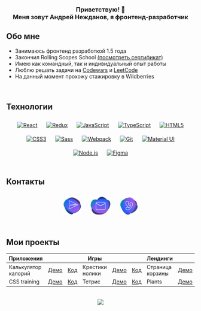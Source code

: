 ### <div align="center">Приветствую! 👋<br>Меня зовут Андрей Нежданов, я фронтенд-разработчик</div>

## Обо мне
- Занимаюсь фронтенд разработкой 1.5 года  
- Закончил Rolling Scopes School [(посмотреть сертификат)](https://app.rs.school/certificate/1fazu7b0)  
- Имею как командный, так и индивидуальный опыт работы  
- Люблю решать задачи на [Codewars](https://www.codewars.com/users/Montek1o) и [LeetCode](https://leetcode.com/Montekio/)  
- На данный момент прохожу стажировку в Wildberries  
<br/>

## Технологии
<div align="center">  
<a href="https://reactjs.org/" target="_blank"><img style="margin: 10px" src="https://profilinator.rishav.dev/skills-assets/react-original-wordmark.svg" alt="React" height="50" /></a>  
<a href="https://redux.js.org/" target="_blank"><img style="margin: 10px" src="https://profilinator.rishav.dev/skills-assets/redux-original.svg" alt="Redux" height="50" /></a>  
<a href="https://www.javascript.com/" target="_blank"><img style="margin: 10px" src="https://profilinator.rishav.dev/skills-assets/javascript-original.svg" alt="JavaScript" height="50" /></a>  
<a href="https://www.typescriptlang.org/" target="_blank"><img style="margin: 10px" src="https://profilinator.rishav.dev/skills-assets/typescript-original.svg" alt="TypeScript" height="50" /></a>  
<a href="https://en.wikipedia.org/wiki/HTML5" target="_blank"><img style="margin: 10px" src="https://profilinator.rishav.dev/skills-assets/html5-original-wordmark.svg" alt="HTML5" height="50" /></a>  
<a href="https://www.w3schools.com/css/" target="_blank"><img style="margin: 10px" src="https://profilinator.rishav.dev/skills-assets/css3-original-wordmark.svg" alt="CSS3" height="50" /></a>  
<a href="https://sass-lang.com/" target="_blank"><img style="margin: 10px" src="https://profilinator.rishav.dev/skills-assets/sass-original.svg" alt="Sass" height="50" /></a>  
<a href="https://webpack.js.org/" target="_blank"><img style="margin: 10px" src="https://profilinator.rishav.dev/skills-assets/webpack-original.svg" alt="Webpack" height="50" /></a>  
<a href="https://github.com/" target="_blank"><img style="margin: 10px" src="https://profilinator.rishav.dev/skills-assets/git-scm-icon.svg" alt="Git" height="50" /></a>  
<a href="https://mui.com/" target="_blank"><img style="margin: 10px" src="https://profilinator.rishav.dev/skills-assets/mui.png" alt="Material UI" height="50" /></a>  
<a href="https://nodejs.org/" target="_blank"><img style="margin: 10px" src="https://profilinator.rishav.dev/skills-assets/nodejs-original-wordmark.svg" alt="Node.js" height="50" /></a>  
<a href="https://www.figma.com/" target="_blank"><img style="margin: 10px" src="https://profilinator.rishav.dev/skills-assets/figma-icon.svg" alt="Figma" height="50" /></a>
</div>  
<br/>  

## Контакты
<div align="center">
  <a href="https://t.me/nezhd_an" target="_blank"><img style="margin: 10px" src="./assets/contacts/tg.png" alt="telegram" height="50" /></a>  
  <a href="mailto:nezhd.an@yandex.ru" target="_blank"><img style="margin: 10px" src="./assets/contacts/mail.png" alt="mail" height="50" /></a>
  <a href="tel:+79163884667"><img style="margin: 10px" src="./assets/contacts/phone.png" alt="phone" height="50" /></a>
</div>  
<br/>  

## Мои проекты
<div align="center">

  |Приложения|||Игры|||Лендинги|||
  |-|-|-|-|-|-|-|-|-|
  |Калькулятор калорий|[Демо](https://montek1o-wb-l2-calories-calculator.netlify.app/)|[Код](https://github.com/Montek1o/wb-task-l2/tree/main/calorie-calculator)|Крестики нолики|[Демо](https://montek1o-wb-l2-tic-tac-toe.netlify.app/)|[Код](https://github.com/Montek1o/wb-task-l2/tree/main/tic-tac-toe)|Страница корзины|[Демо](https://montekio-wb.netlify.app/)|[Код](https://github.com/Montek1o/wb-task-l0)|
  |CSS training|[Демо](https://montek1o.github.io/rss-selectors/)|[Код](https://github.com/Montek1o/rss-selectors/tree/RSS-CSS-Selectors/)|Тетрис|[Демо](https://montek1o-wb-l2-tetris.netlify.app/)|[Код](https://github.com/Montek1o/wb-task-l2/tree/main/tetris)|Plants|[Демо](https://montek1o.github.io/plants/)|[Код](https://github.com/Montek1o/plants)|
</div>  
<br/>  
<div align="center">
<img src="https://komarev.com/ghpvc/?username=Montek1o&&style=flat-square" align="center" />
</div>  
